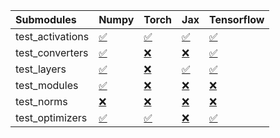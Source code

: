| Submodules       | Numpy                                                                                                                           | Torch                                                                                                                           | Jax                                                                                                                             | Tensorflow                                                                                                                      |
|:-----------------|:--------------------------------------------------------------------------------------------------------------------------------|:--------------------------------------------------------------------------------------------------------------------------------|:--------------------------------------------------------------------------------------------------------------------------------|:--------------------------------------------------------------------------------------------------------------------------------|
| test_activations | <a href="https://github.com/unifyai/ivy/runs/7918017492?check_suite_focus=true" rel="noopener noreferrer" target="_blank">✅</a> | <a href="https://github.com/unifyai/ivy/runs/7918018125?check_suite_focus=true" rel="noopener noreferrer" target="_blank">✅</a> | <a href="https://github.com/unifyai/ivy/runs/7918018773?check_suite_focus=true" rel="noopener noreferrer" target="_blank">✅</a> | <a href="https://github.com/unifyai/ivy/runs/7918019372?check_suite_focus=true" rel="noopener noreferrer" target="_blank">✅</a> |
| test_converters  | <a href="https://github.com/unifyai/ivy/runs/7918017597?check_suite_focus=true" rel="noopener noreferrer" target="_blank">✅</a> | <a href="https://github.com/unifyai/ivy/runs/7918018228?check_suite_focus=true" rel="noopener noreferrer" target="_blank">❌</a> | <a href="https://github.com/unifyai/ivy/runs/7918018892?check_suite_focus=true" rel="noopener noreferrer" target="_blank">❌</a> | <a href="https://github.com/unifyai/ivy/runs/7918019502?check_suite_focus=true" rel="noopener noreferrer" target="_blank">✅</a> |
| test_layers      | <a href="https://github.com/unifyai/ivy/runs/7918017697?check_suite_focus=true" rel="noopener noreferrer" target="_blank">✅</a> | <a href="https://github.com/unifyai/ivy/runs/7918018362?check_suite_focus=true" rel="noopener noreferrer" target="_blank">❌</a> | <a href="https://github.com/unifyai/ivy/runs/7918019008?check_suite_focus=true" rel="noopener noreferrer" target="_blank">✅</a> | <a href="https://github.com/unifyai/ivy/runs/7918019603?check_suite_focus=true" rel="noopener noreferrer" target="_blank">✅</a> |
| test_modules     | <a href="https://github.com/unifyai/ivy/runs/7918017818?check_suite_focus=true" rel="noopener noreferrer" target="_blank">✅</a> | <a href="https://github.com/unifyai/ivy/runs/7918018467?check_suite_focus=true" rel="noopener noreferrer" target="_blank">❌</a> | <a href="https://github.com/unifyai/ivy/runs/7918019103?check_suite_focus=true" rel="noopener noreferrer" target="_blank">❌</a> | <a href="https://github.com/unifyai/ivy/runs/7918019699?check_suite_focus=true" rel="noopener noreferrer" target="_blank">❌</a> |
| test_norms       | <a href="https://github.com/unifyai/ivy/runs/7918017928?check_suite_focus=true" rel="noopener noreferrer" target="_blank">❌</a> | <a href="https://github.com/unifyai/ivy/runs/7918018566?check_suite_focus=true" rel="noopener noreferrer" target="_blank">❌</a> | <a href="https://github.com/unifyai/ivy/runs/7918019185?check_suite_focus=true" rel="noopener noreferrer" target="_blank">❌</a> | <a href="https://github.com/unifyai/ivy/runs/7918019816?check_suite_focus=true" rel="noopener noreferrer" target="_blank">❌</a> |
| test_optimizers  | <a href="https://github.com/unifyai/ivy/runs/7918018030?check_suite_focus=true" rel="noopener noreferrer" target="_blank">✅</a> | <a href="https://github.com/unifyai/ivy/runs/7918018675?check_suite_focus=true" rel="noopener noreferrer" target="_blank">✅</a> | <a href="https://github.com/unifyai/ivy/runs/7918019278?check_suite_focus=true" rel="noopener noreferrer" target="_blank">❌</a> | <a href="https://github.com/unifyai/ivy/runs/7918019922?check_suite_focus=true" rel="noopener noreferrer" target="_blank">✅</a> |